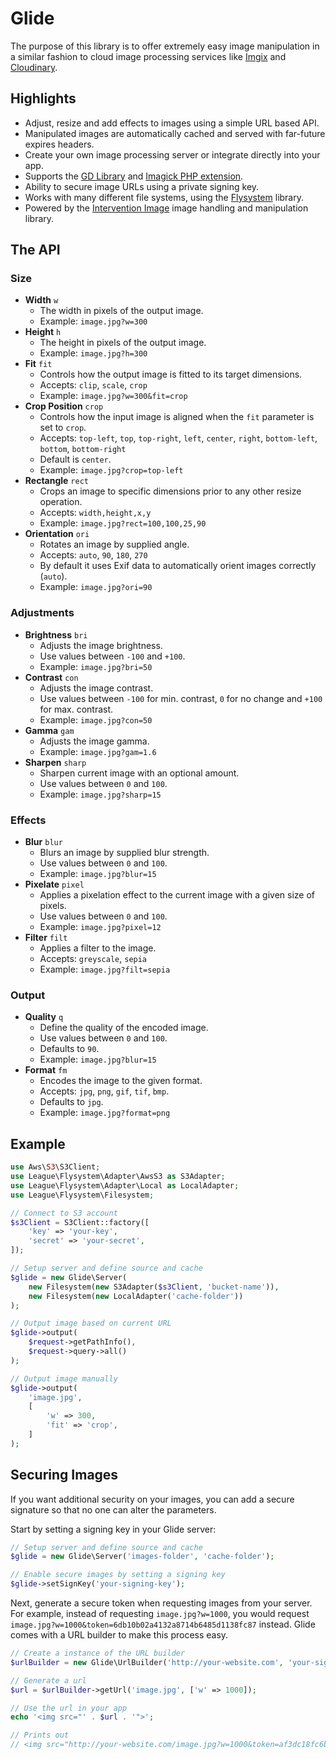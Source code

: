 # Glide

The purpose of this library is to offer extremely easy image manipulation in a similar fashion to cloud image processing services like [Imgix](http://www.imgix.com/) and [Cloudinary](http://cloudinary.com/).

## Highlights

- Adjust, resize and add effects to images using a simple URL based API.
- Manipulated images are automatically cached and served with far-future expires headers.
- Create your own image processing server or integrate directly into your app.
- Supports the [GD Library](http://php.net/manual/en/book.image.php) and [Imagick PHP extension](http://php.net/manual/en/book.imagick.php).
- Ability to secure image URLs using a private signing key.
- Works with many different file systems, using the [Flysystem](http://flysystem.thephpleague.com/) library.
- Powered by the [Intervention Image](http://image.intervention.io/) image handling and manipulation library.

## The API

### Size

- **Width** `w`
    - The width in pixels of the output image.
    - Example: `image.jpg?w=300`
- **Height** `h`
    - The height in pixels of the output image.
    - Example: `image.jpg?h=300`
- **Fit** `fit`
    - Controls how the output image is fitted to its target dimensions.
    - Accepts: `clip`, `scale`, `crop`
    - Example: `image.jpg?w=300&fit=crop`
- **Crop Position** `crop`
    - Controls how the input image is aligned when the `fit` parameter is set to `crop`.
    - Accepts: `top-left`, `top`, `top-right`, `left`, `center`, `right`, `bottom-left`, `bottom`, `bottom-right`
    - Default is `center`.
    - Example: `image.jpg?crop=top-left`
- **Rectangle** `rect`
    - Crops an image to specific dimensions prior to any other resize operation.
    - Accepts: `width,height,x,y`
    - Example: `image.jpg?rect=100,100,25,90`
- **Orientation** `ori`
    - Rotates an image by supplied angle.
    - Accepts: `auto`, `90`, `180`, `270`
    - By default it uses Exif data to automatically orient images correctly (`auto`).
    - Example: `image.jpg?ori=90`

### Adjustments

- **Brightness** `bri`
    - Adjusts the image brightness.
    - Use values between `-100` and `+100`.
    - Example: `image.jpg?bri=50`
- **Contrast** `con`
    - Adjusts the image contrast.
    - Use values between `-100` for min. contrast, `0` for no change and `+100` for max. contrast.
    - Example: `image.jpg?con=50`
- **Gamma** `gam`
    - Adjusts the image gamma.
    - Example: `image.jpg?gam=1.6`
- **Sharpen** `sharp`
    - Sharpen current image with an optional amount.
    - Use values between `0` and `100`.
    - Example: `image.jpg?sharp=15`

### Effects

- **Blur** `blur`
    - Blurs an image by supplied blur strength.
    - Use values between `0` and `100`.
    - Example: `image.jpg?blur=15`
- **Pixelate** `pixel`
    - Applies a pixelation effect to the current image with a given size of pixels.
    - Use values between `0` and `100`.
    - Example: `image.jpg?pixel=12`
- **Filter** `filt`
    - Applies a filter to the image.
    - Accepts: `greyscale`, `sepia`
    - Example: `image.jpg?filt=sepia`

### Output

- **Quality** `q`
    - Define the quality of the encoded image.
    - Use values between `0` and `100`.
    - Defaults to `90`.
    - Example: `image.jpg?blur=15`
- **Format** `fm`
    - Encodes the image to the given format.
    - Accepts: `jpg`, `png`, `gif`, `tif`, `bmp`.
    - Defaults to `jpg`.
    - Example: `image.jpg?format=png`

## Example

```php
use Aws\S3\S3Client;
use League\Flysystem\Adapter\AwsS3 as S3Adapter;
use League\Flysystem\Adapter\Local as LocalAdapter;
use League\Flysystem\Filesystem;

// Connect to S3 account
$s3Client = S3Client::factory([
    'key' => 'your-key',
    'secret' => 'your-secret',
]);

// Setup server and define source and cache
$glide = new Glide\Server(
    new Filesystem(new S3Adapter($s3Client, 'bucket-name')),
    new Filesystem(new LocalAdapter('cache-folder'))
);

// Output image based on current URL
$glide->output(
    $request->getPathInfo(),
    $request->query->all()
);

// Output image manually
$glide->output(
    'image.jpg',
    [
        'w' => 300,
        'fit' => 'crop',
    ]
);
```

## Securing Images

If you want additional security on your images, you can add a secure signature so that no one can alter the parameters.

Start by setting a signing key in your Glide server:

```php
// Setup server and define source and cache
$glide = new Glide\Server('images-folder', 'cache-folder');

// Enable secure images by setting a signing key
$glide->setSignKey('your-signing-key');
```

Next, generate a secure token when requesting images from your server. For example, instead of requesting `image.jpg?w=1000`, you would request `image.jpg?w=1000&token=6db10b02a4132a8714b6485d1138fc87` instead. Glide comes with a URL builder to make this process easy.

```php
// Create a instance of the URL builder
$urlBuilder = new Glide\UrlBuilder('http://your-website.com', 'your-sign-key');

// Generate a url
$url = $urlBuilder->getUrl('image.jpg', ['w' => 1000]);

// Use the url in your app
echo '<img src="' . $url . '">';

// Prints out
// <img src="http://your-website.com/image.jpg?w=1000&token=af3dc18fc6bfb2afb521e587c348b904">
```